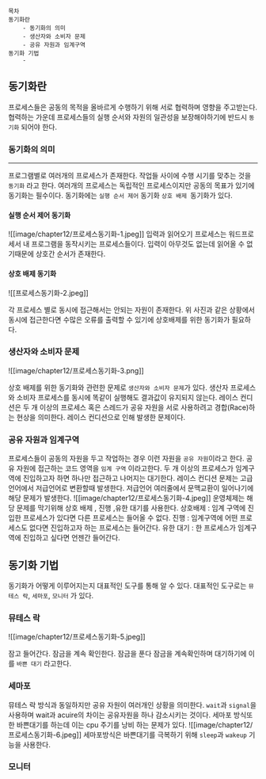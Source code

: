 ```
목차 
동기화란
	- 동기화의 의미
	- 생산자와 소비자 문제 
	- 공유 자원과 임계구역 
동기화 기법 
	-
```

## 동기화란 

프로세스들은 공동의 목적을 올바르게 수행하기 위해 서로 협력하며 영향을 주고받는다.
협력하는 가운데 프로세스들의 실행 순서와 자원의 일관성을 보장해야하기에 반드시 `동기화` 되어야 한다.


### 동기화의 의미
---
프로그램별로 여러개의 프로세스가 존재한다. 
작업들 사이에 수행 시기를 맞추는 것을 `동기화` 라고 한다.
여러개의 프로세스는 독립적인 프로세스이지만 공동의 목표가 있기에 동기화는 필수이다.
동기화에는 `실행 순서 제어` 동기화 `상호 배제 `동기화가 있다. 
#### 실행 순서 제어 동기화 

![[image/chapter12/프로세스동기화-1.jpeg]]
입력과 읽어오기 프로세스는 워드프로세서 내 프로그램을 동작시키는 프로세스들이다.
입력이 아무것도 없는데 읽어올 수 없기때문에 상호간 순서가 존재한다. 

#### 상호 배제 동기화 

![[프로세스동기화-2.jpeg]]

각 프로세스 별로 동시에 접근해서는 안되는 자원이 존재한다. 
위 사진과 같은 상황에서 동시에 접근한다면 수많은 오류를 출력할 수 있기에 상호배제를 위한 동기화가 필요하다. 


### 생산자와 소비자 문제 
![[image/chapter12/프로세스동기화-3.png]]

상호 배제를 위한 동기화와 관련한 문제로 `생산자와 소비자 문제`가 있다. 
생산자 프로세스와 소비자 프로세스를 동시에 똑같이 실행해도 결과값이 유지되지 않는다.
레이스 컨디션은 두 개 이상의 프로세스 혹은 스레드가 공유 자원을 서로 사용하려고 경합(Race)하는 현상을 의미한다.
레이스 컨디션으로 인해 발생한 문제이다. 

### 공유 자원과 임계구역 
프로세스들이 공동의 자원을 두고 작업하는 경우 이런 자원을 `공유 자원`이라고 한다.
공유 자원에 접근하는 코드 영역을 `임계 구역` 이라고한다. 
두 개 이상의 프로세스가 임계구역에 진입하고자 하면 하나만 접근하고 나머지는 대기한다.
레이스 컨디션 문제는 고급언어에서 저급언어로 변환할때 발생한다. 
저급언어 여러줄에서 문맥교환이 일어나기에 해당 문제가 발생한다. 
![[image/chapter12/프로세스동기화-4.jpeg]]
운영체제는 해당 문제를 막기위해 상호 배제 , 진행 ,유한 대기를 사용한다. 
상호배제 : 임계 구역에 진입한 프로세스가 있다면 다른 프로세스는 들어올 수 없다.
진행 : 임계구역에 어떤 프로세스도 없다면 진입하고자 하는 프로세스는 들어간다.
유한 대기 : 한 프로세스가 임계구역에 진입하고 싶다면 언젠간 들어간다. 


## 동기화 기법 
동기화가 어떻게 이루어지는지 대표적인 도구를 통해 알 수 있다.
대표적인 도구로는 `뮤테스 락`,  `세마포`, `모니터` 가 있다. 

### 뮤테스 락 
![[image/chapter12/프로세스동기화-5.jpeg]]

잠고 들어간다. 잠금을 계속 확인한다. 잠금을 푼다
잠금을 계속확인하며 대기하기에 이를 `바쁜 대기` 라고한다. 
### 세마포 
뮤테스 락 방식과 동일하지만 공유 자원이 여러개인 상황을 의미한다.
`wait`과 `signal`을 사용하며 wait과 acuire의 차이는 공유자원을 하나 감소시키는 것이다.
세마포 방식또한 바쁜대기를 하는데 이는  cpu 주기를 낭비 하는 문제가 있다.
![[image/chapter12/프로세스동기화-6.jpeg]]
세마포방식은 바쁜대기를 극복하기 위해 `sleep`과 `wakeup` 기능을 사용한다. 
### 모니터 


